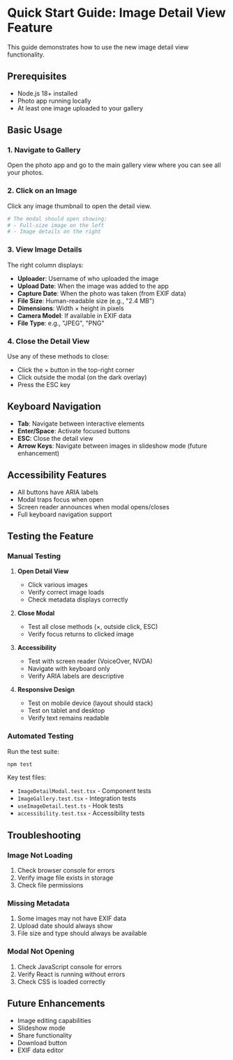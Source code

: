 # Quick Start Guide: Image Detail View Feature

This guide demonstrates how to use the new image detail view functionality.

## Prerequisites

- Node.js 18+ installed
- Photo app running locally
- At least one image uploaded to your gallery

## Basic Usage

### 1. Navigate to Gallery

Open the photo app and go to the main gallery view where you can see all your photos.

### 2. Click on an Image

Click any image thumbnail to open the detail view.

```bash
# The modal should open showing:
# - Full-size image on the left
# - Image details on the right
```

### 3. View Image Details

The right column displays:
- **Uploader**: Username of who uploaded the image
- **Upload Date**: When the image was added to the app
- **Capture Date**: When the photo was taken (from EXIF data)
- **File Size**: Human-readable size (e.g., "2.4 MB")
- **Dimensions**: Width × height in pixels
- **Camera Model**: If available in EXIF data
- **File Type**: e.g., "JPEG", "PNG"

### 4. Close the Detail View

Use any of these methods to close:
- Click the × button in the top-right corner
- Click outside the modal (on the dark overlay)
- Press the ESC key

## Keyboard Navigation

- **Tab**: Navigate between interactive elements
- **Enter/Space**: Activate focused buttons
- **ESC**: Close the detail view
- **Arrow Keys**: Navigate between images in slideshow mode (future enhancement)

## Accessibility Features

- All buttons have ARIA labels
- Modal traps focus when open
- Screen reader announces when modal opens/closes
- Full keyboard navigation support

## Testing the Feature

### Manual Testing

1. **Open Detail View**
   - Click various images
   - Verify correct image loads
   - Check metadata displays correctly

2. **Close Modal**
   - Test all close methods (×, outside click, ESC)
   - Verify focus returns to clicked image

3. **Accessibility**
   - Test with screen reader (VoiceOver, NVDA)
   - Navigate with keyboard only
   - Verify ARIA labels are descriptive

4. **Responsive Design**
   - Test on mobile device (layout should stack)
   - Test on tablet and desktop
   - Verify text remains readable

### Automated Testing

Run the test suite:

```bash
npm test
```

Key test files:
- `ImageDetailModal.test.tsx` - Component tests
- `ImageGallery.test.tsx` - Integration tests
- `useImageDetail.test.ts` - Hook tests
- `accessibility.test.tsx` - Accessibility tests

## Troubleshooting

### Image Not Loading

1. Check browser console for errors
2. Verify image file exists in storage
3. Check file permissions

### Missing Metadata

1. Some images may not have EXIF data
2. Upload date should always show
3. File size and type should always be available

### Modal Not Opening

1. Check JavaScript console for errors
2. Verify React is running without errors
3. Check CSS is loaded correctly

## Future Enhancements

- Image editing capabilities
- Slideshow mode
- Share functionality
- Download button
- EXIF data editor